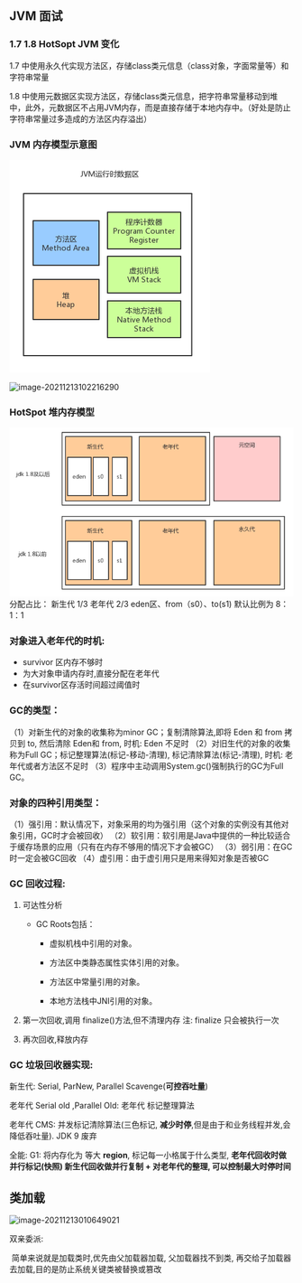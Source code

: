 ## JVM 面试

### 1.7 1.8 HotSopt JVM 变化

1.7 中使用永久代实现方法区，存储class类元信息（class对象，字面常量等）和字符串常量

1.8 中使用元数据区实现方法区，存储class类元信息，把字符串常量移动到堆中，此外，元数据区不占用JVM内存，而是直接存储于本地内存中。（好处是防止字符串常量过多造成的方法区内存溢出）

### JVM 内存模型示意图
![JVM内存模型示意图](./pic/JVM内存1.png)

![image-20211213102216290](D:\MyGitProjectWorkSpace\MyNotebook\OnJava8\pic\jvm模型.png)

### HotSpot 堆内存模型

![HotSpot 堆内存模型](./pic/JVM堆内存模型.png)
分配占比： 新生代 1/3 老年代 2/3
eden区、from（s0）、to(s1) 默认比例为 8：1：1

### 对象进入老年代的时机:

- survivor 区内存不够时
- 为大对象申请内存时,直接分配在老年代
- 在survivor区存活时间超过阈值时

### GC的类型：
（1）对新生代的对象的收集称为minor GC；复制清除算法,即将 Eden 和 from 拷贝到 to, 然后清除 Eden和 from, 时机: Eden 不足时
（2）对旧生代的对象的收集称为Full GC；标记整理算法(标记-移动-清理), 标记清除算法(标记-清理), 时机: 老年代或者方法区不足时
（3）程序中主动调用System.gc()强制执行的GC为Full GC。

### 对象的四种引用类型：
（1）强引用：默认情况下，对象采用的均为强引用（这个对象的实例没有其他对象引用，GC时才会被回收）
（2）软引用：软引用是Java中提供的一种比较适合于缓存场景的应用（只有在内存不够用的情况下才会被GC）
（3）弱引用：在GC时一定会被GC回收
（4）虚引用：由于虚引用只是用来得知对象是否被GC



### GC 回收过程:

1. 可达性分析

   - GC Roots包括：

     - 虚拟机栈中引用的对象。

     - 方法区中类静态属性实体引用的对象。

     - 方法区中常量引用的对象。

     - 本地方法栈中JNI引用的对象。

2. 第一次回收,调用 finalize()方法,但不清理内存    注: finalize 只会被执行一次

3. 再次回收,释放内存



### GC 垃圾回收器实现:

新生代: Serial, ParNew, Parallel Scavenge(**可控吞吐量**)

老年代 Serial old ,Parallel Old: 老年代 标记整理算法

老年代 CMS: 并发标记清除算法(三色标记, **减少时停**,但是由于和业务线程并发,会降低吞吐量). JDK 9 废弃

全能: G1: 将内存化为 等大 **region**, 标记每一小格属于什么类型, **老年代回收时做 并行标记(快照) 新生代回收做并行复制 + 对老年代的整理, 可以控制最大时停时间**



## 类加载

![image-20211213010649021](D:\MyGitProjectWorkSpace\MyNotebook\OnJava8\pic\类加载流程.png)

双亲委派:

​	简单来说就是加载类时,优先由父加载器加载, 父加载器找不到类, 再交给子加载器去加载,目的是防止系统关键类被替换或篡改
